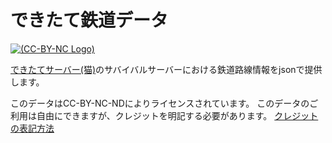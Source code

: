 できたて鉄道データ
================

[![(CC-BY-NC Logo)](https://i.creativecommons.org/l/by/4.0/80x15.png)](https://creativecommons.org/licenses/by/4.0/)

[できたてサーバー(猫)](https://dekitateserver.com)のサバイバルサーバーにおける鉄道路線情報をjsonで提供します。

このデータはCC-BY-NC-NDによりライセンスされています。
このデータのご利用は自由にできますが、クレジットを明記する必要があります。
[クレジットの表記方法](credit.md)
